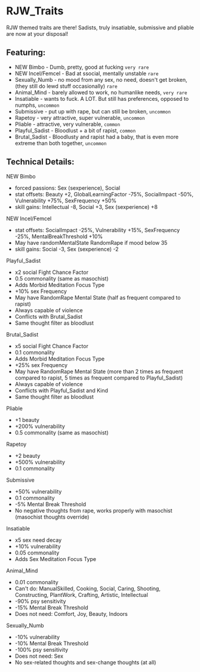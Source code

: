 # RJW_Traits

RJW themed traits are there! Sadists, truly insatiable, submissive and pliable are now at your disposal!

## Featuring:
* NEW Bimbo - Dumb, pretty, good at fucking `very rare`
* NEW Incel/Femcel - Bad at ssocial, mentally unstable `rare`
* Sexually_Numb - no mood from any sex, no need, doesn't get broken, (they still do lewd stuff occasionally) `rare`
* Animal_Mind - barely allowed to work, no humanlike needs, `very rare`
* Insatiable - wants to fuck. A LOT. But still has preferences, opposed to numphs, `uncommon`
* Submissive - put up with rape, but can still be broken, `uncommon`
* Rapetoy - very attractive, super vulnerable, `uncommon`
* Pliable - attractive, very vulnerable, `common`
* Playful_Sadist - Bloodlust + a bit of rapist, `common`
* Brutal_Sadist - Bloodlusty and rapist had a baby, that is even more extreme than both together, `uncommon`

## Technical Details:

NEW Bimbo
* forced passions: Sex (sexperience), Social
* stat offsets: Beauty +2, GlobalLearningFactor -75%, SocialImpact -50%, Vulnerability +75%, SexFrequency +50%
* skill gains: Intellectual -8, Social +3, Sex (sexperience) +8

NEW Incel/Femcel
* stat offsets: SocialImpact -25%, Vulnerability +15%, SexFrequency -25%, MentalBreakThreshold +10%
* May have randomMentalState RandomRape if mood below 35
* skill gains: Social -3, Sex (sexperience) -2

Playful_Sadist
* x2 social Fight Chance Factor
* 0.5 commonality (same as masochist)
* Adds Morbid Meditation Focus Type
* +10% sex Frequency
* May have RandomRape Mental State (half as frequent compared to rapist)
* Always capable of violence
* Conflicts with Brutal_Sadist
* Same thought filter as bloodlust

Brutal_Sadist 
* x5 social Fight Chance Factor
* 0.1 commonality
* Adds Morbid Meditation Focus Type
* +25% sex Frequency
* May have RandomRape Mental State (more than 2 times as frequent compared to rapist, 5 times as frequent compared to Playful_Sadist)
* Always capable of violence
* Conflicts with Playful_Sadist and Kind
* Same thought filter as bloodlust

Pliable
* +1 beauty
* +200% vulnerability
* 0.5 commonality (same as masochist)

Rapetoy
* +2 beauty
* +500% vulnerability
* 0.1 commonality

Submissive
* +50% vulnerability
* 0.1 commonality
* -5% Mental Break Threshold
* No negative thoughts from rape, works properly with masochist (masochist thoughts override)

Insatiable
* x5 sex need decay
* +10% vulnerability
* 0.05 commonality
* Adds Sex Meditation Focus Type

Animal_Mind
* 0.01 commonality
* Can't do: ManualSkilled, Cooking, Social, Caring, Shooting, Constructing, PlantWork, Crafting, Artistic, Intellectual
* -90% psy sensitivity
* -15% Mental Break Threshold
* Does not need: Comfort, Joy, Beauty, Indoors

Sexually_Numb
* -10% vulnerability
* -10% Mental Break Threshold
* -100% psy sensitivity
* Does not need: Sex
* No sex-related thoughts and sex-change thoughts (at all)
